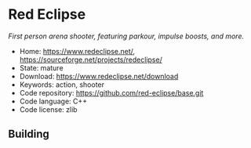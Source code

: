 # Red Eclipse

_First person arena shooter, featuring parkour, impulse boosts, and more._

- Home: https://www.redeclipse.net/, https://sourceforge.net/projects/redeclipse/
- State: mature
- Download: https://www.redeclipse.net/download
- Keywords: action, shooter
- Code repository: https://github.com/red-eclipse/base.git
- Code language: C++
- Code license: zlib

## Building

